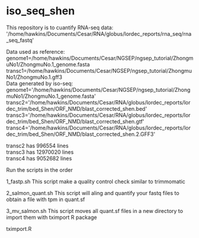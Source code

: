 # iso_seq_shen

This repository is to cuantify RNA-seq data: </br>
'/home/hawkins/Documents/Cesar/RNA/globus/lordec_reports/rna_seq/rna_seq_fastq' </br>

Data used as reference: </br>
genome1=/home/hawkins/Documents/Cesar/NGSEP/ngsep_tutorial/ZhongmuNo1/ZhongmuNo.1_genome.fasta </br>
transc1=/home/hawkins/Documents/Cesar/NGSEP/ngsep_tutorial/ZhongmuNo1/ZhongmuNo.1.gff3 </br>
Data generated by iso-seq: </br>
genome1='/home/hawkins/Documents/Cesar/NGSEP/ngsep_tutorial/ZhongmuNo1/ZhongmuNo.1_genome.fasta' </br>
transc2='/home/hawkins/Documents/Cesar/RNA/globus/lordec_reports/lordec_trim/bed_Shen/ORF_NMD/blast_corrected_shen.bed' </br>
transc3='/home/hawkins/Documents/Cesar/RNA/globus/lordec_reports/lordec_trim/bed_Shen/ORF_NMD/blast_corrected_shen.gtf' </br>
transc4='/home/hawkins/Documents/Cesar/RNA/globus/lordec_reports/lordec_trim/bed_Shen/ORF_NMD/blast_corrected_shen.2.GFF3' </br>

transc2 has 996554 lines </br>
transc3 has 12970020 lines </br>
transc4 has 9052682 lines  </br>

Run the scripts in the order

1_fastp.sh
This script make a quality control check similar to trimmomatic

2_salmon_quant.sh
This script will aling and quantify your fastq files to obtain a file with tpm in quant.sf

3_mv_salmon.sh
This script moves all quant.sf files in a new directory to import them with tximport R package

tximport.R
